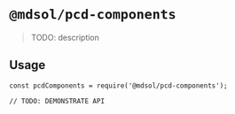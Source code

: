 # `@mdsol/pcd-components`

> TODO: description

## Usage

```
const pcdComponents = require('@mdsol/pcd-components');

// TODO: DEMONSTRATE API
```
